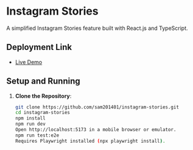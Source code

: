 # Instagram Stories

A simplified Instagram Stories feature built with React.js and TypeScript.

## Deployment Link
- [Live Demo](https://instagram-stories-three.vercel.app/) 

## Setup and Running
1. **Clone the Repository**:
   ```bash
   git clone https://github.com/sam201401/instagram-stories.git
   cd instagram-stories
   npm install
   npm run dev
   Open http://localhost:5173 in a mobile browser or emulator.
   npm run test:e2e
   Requires Playwright installed (npx playwright install).
   


